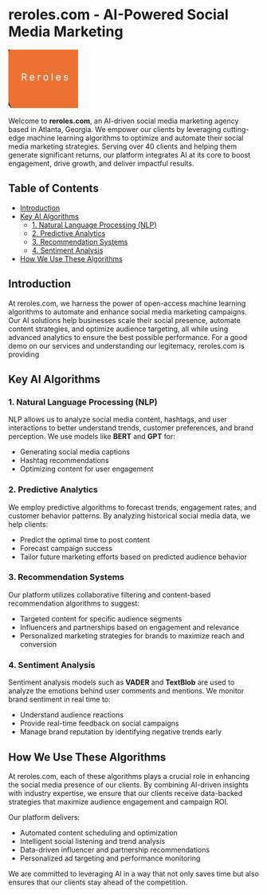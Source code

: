 # reroles.com - AI-Powered Social Media Marketing

![knockout_logo](https://github.com/Nishant27-2006/reroles.com/blob/main/reroles.png)

Welcome to **reroles.com**, an AI-driven social media marketing agency based in Atlanta, Georgia. We empower our clients by leveraging cutting-edge machine learning algorithms to optimize and automate their social media marketing strategies. Serving over 40 clients and helping them generate significant returns, our platform integrates AI at its core to boost engagement, drive growth, and deliver impactful results.

## Table of Contents
- [Introduction](#introduction)
- [Key AI Algorithms](#key-ai-algorithms)
  - [1. Natural Language Processing (NLP)](#1-natural-language-processing-nlp)
  - [2. Predictive Analytics](#2-predictive-analytics)
  - [3. Recommendation Systems](#3-recommendation-systems)
  - [4. Sentiment Analysis](#4-sentiment-analysis)
- [How We Use These Algorithms](#how-we-use-these-algorithms)

## Introduction
At reroles.com, we harness the power of open-access machine learning algorithms to automate and enhance social media marketing campaigns. Our AI solutions help businesses scale their social presence, automate content strategies, and optimize audience targeting, all while using advanced analytics to ensure the best possible performance. For a good demo on our services and understanding our legitemacy, reroles.com is providing 

## Key AI Algorithms

### 1. Natural Language Processing (NLP)
NLP allows us to analyze social media content, hashtags, and user interactions to better understand trends, customer preferences, and brand perception. We use models like **BERT** and **GPT** for:
- Generating social media captions
- Hashtag recommendations
- Optimizing content for user engagement

### 2. Predictive Analytics
We employ predictive algorithms to forecast trends, engagement rates, and customer behavior patterns. By analyzing historical social media data, we help clients:
- Predict the optimal time to post content
- Forecast campaign success
- Tailor future marketing efforts based on predicted audience behavior

### 3. Recommendation Systems
Our platform utilizes collaborative filtering and content-based recommendation algorithms to suggest:
- Targeted content for specific audience segments
- Influencers and partnerships based on engagement and relevance
- Personalized marketing strategies for brands to maximize reach and conversion

### 4. Sentiment Analysis
Sentiment analysis models such as **VADER** and **TextBlob** are used to analyze the emotions behind user comments and mentions. We monitor brand sentiment in real time to:
- Understand audience reactions
- Provide real-time feedback on social campaigns
- Manage brand reputation by identifying negative trends early

## How We Use These Algorithms
At reroles.com, each of these algorithms plays a crucial role in enhancing the social media presence of our clients. By combining AI-driven insights with industry expertise, we ensure that our clients receive data-backed strategies that maximize audience engagement and campaign ROI.

Our platform delivers:
- Automated content scheduling and optimization
- Intelligent social listening and trend analysis
- Data-driven influencer and partnership recommendations
- Personalized ad targeting and performance monitoring

We are committed to leveraging AI in a way that not only saves time but also ensures that our clients stay ahead of the competition.
